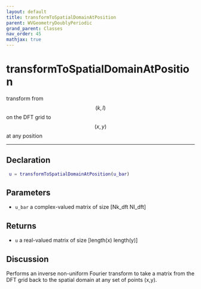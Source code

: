 ```yaml
---
layout: default
title: transformToSpatialDomainAtPosition
parent: WVGeometryDoublyPeriodic
grand_parent: Classes
nav_order: 45
mathjax: true
---
```


#  transformToSpatialDomainAtPosition

transform from $$(k,l)$$ on the DFT grid to $$(x,y)$$ at any position


---

## Declaration
```matlab
 u = transformToSpatialDomainAtPosition(u_bar)
```
## Parameters
+ `u_bar`  a complex-valued matrix of size [Nk_dft Nl_dft]

## Returns
+ `u`  a real-valued matrix of size [length(x) length(y)]

## Discussion

  Performs an inverse non-uniform Fourier transform to take a
  matrix from the DFT grid back to the spatial domain at any
  set of points (x,y).
 
        
